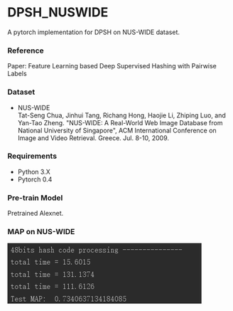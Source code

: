 # DPSH_NUSWIDE
A pytorch implementation for DPSH on NUS-WIDE dataset.

### Reference
 Paper: Feature Learning based Deep Supervised Hashing with Pairwise Labels

### Dataset
 * NUS-WIDE <br>
  Tat-Seng Chua, Jinhui Tang, Richang Hong, Haojie Li, Zhiping Luo, and Yan-Tao Zheng. "NUS-WIDE: A Real-World Web Image Database from National University of Singapore", ACM International Conference on Image and Video Retrieval. Greece. Jul. 8-10, 2009. 

### Requirements
 * Python 3.X <br>
 * Pytorch 0.4
 
### Pre-train Model
 Pretrained Alexnet.

### MAP on NUS-WIDE
 ![](https://github.com/La-ji/DPSH_NUSWIDE/raw/master/result/result.png)
